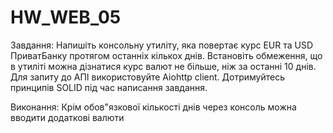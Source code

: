 # HW_WEB_05
Завдання:
Напишіть консольну утиліту, яка повертає курс EUR та USD ПриватБанку протягом останніх кількох днів. 
Встановіть обмеження, що в утиліті можна дізнатися курс валют не більше, ніж за останні 10 днів. 
Для запиту до АПІ використовуйте Aiohttp client. Дотримуйтесь принципів SOLID під час написання завдання.

Виконання:
Крім обов"язкової кількості днів через консоль можна вводити додаткові валюти
